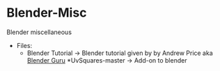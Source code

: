 # Blender-Misc

Blender miscellaneous

* Files:
	* Blender Tutorial -> Blender tutorial given by by Andrew Price aka [Blender Guru](https://www.youtube.com/user/AndrewPPrice/about)
	*UvSquares-master -> Add-on to blender
